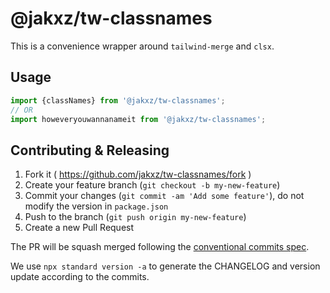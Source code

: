 # @jakxz/tw-classnames

This is a convenience wrapper around `tailwind-merge` and `clsx`.

## Usage

```ts
import {classNames} from '@jakxz/tw-classnames';
// OR
import howeveryouwannanameit from '@jakxz/tw-classnames';
```

## Contributing & Releasing
1. Fork it ( https://github.com/jakxz/tw-classnames/fork )
2. Create your feature branch (`git checkout -b my-new-feature`)
3. Commit your changes (`git commit -am 'Add some feature'`), do not modify the version in `package.json`
4. Push to the branch (`git push origin my-new-feature`)
5. Create a new Pull Request

The PR will be squash merged following the [conventional commits spec](https://www.conventionalcommits.org/en/v1.0.0/#specification).

We use `npx standard version -a` to generate the CHANGELOG and version update according to the commits.
